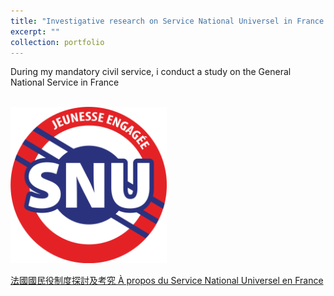```yaml
---
title: "Investigative research on Service National Universel in France (in mandarin)"
excerpt: ""
collection: portfolio
---
```


During my mandatory civil service, i conduct a study on the General National Service in France

<br/><img src='/images/logo_snu.png' width='250'>

[法國國民役制度探討及考究 À propos du Service National Universel en France](/files/rapport_service_national_francais.tex)
